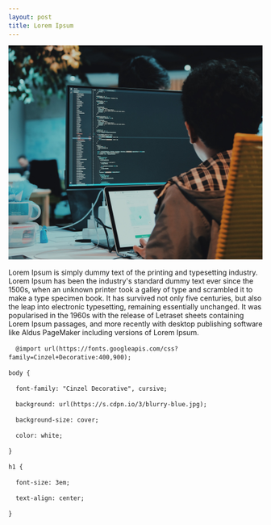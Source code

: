 ```yaml
---
layout: post
title: Lorem Ipsum
---
```

![null](/img/uploads/code.jpg)

Lorem Ipsum is simply dummy text of the printing and typesetting industry. Lorem Ipsum has been the industry's standard dummy text ever since the 1500s, when an unknown printer took a galley of type and scrambled it to make a type specimen book. It has survived not only five centuries, but also the leap into electronic typesetting, remaining essentially unchanged. It was popularised in the 1960s with the release of Letraset sheets containing Lorem Ipsum passages, and more recently with desktop publishing software like Aldus PageMaker including versions of Lorem Ipsum.

 `  @import url(https://fonts.googleapis.com/css?family=Cinzel+Decorative:400,900);`

`body {`

`  font-family: "Cinzel Decorative", cursive;`

`  background: url(https://s.cdpn.io/3/blurry-blue.jpg);`

`  background-size: cover;`

`  color: white;`

`}`

`h1 {`

`  font-size: 3em;`

`  text-align: center;`

`}`

